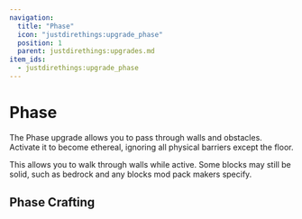 ```yaml
---
navigation:
  title: "Phase"
  icon: "justdirethings:upgrade_phase"
  position: 1
  parent: justdirethings:upgrades.md
item_ids:
  - justdirethings:upgrade_phase
---
```


# Phase

The Phase upgrade allows you to pass through walls and obstacles. Activate it to become ethereal, ignoring all physical barriers except the floor.

This allows you to walk through walls while active. Some blocks may still be solid, such as bedrock and any blocks mod pack makers specify.

## Phase Crafting



<Recipe id="justdirethings:upgrade_phase" />

